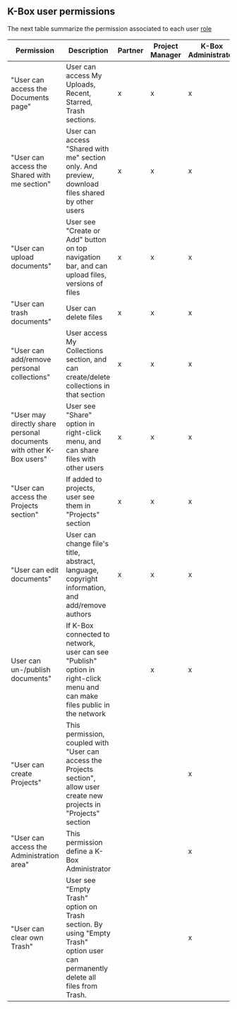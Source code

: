 ## K-Box user permissions

The next table summarize the permission associated to each user [role](./users.md)

| Permission | Description | Partner | Project Manager | K-Box Administrator | 
|------------|-------------|---------|-----------------|------|
|"User can access the Documents page" | User can access My Uploads, Recent, Starred, Trash sections. | x | x | x |
|"User can access the Shared with me section" | User can access "Shared with me" section only. And preview, download files shared by other users | x | x | x |
|"User can upload documents" | User see "Create or Add" button on top navigation bar, and can upload files, versions of files | x | x | x |
|"User can trash documents" | User can delete files | x | x | x |
|"User can add/remove personal collections" | User access My Collections section, and can create/delete collections in that section | x | x | x |
|"User may directly share personal documents with other K-Box users" | User see "Share" option in right-click menu, and can share files with other users | x | x | x |
|"User can access the Projects section" | If added to projects, user see them in "Projects" section | x | x | x |
|"User can edit documents" | User can change file's title, abstract, language, copyright information, and add/remove authors | x | x | x |
|User can un-/publish documents" | If K-Box connected to network, user can see "Publish" option in right-click menu and can make files public in the network || x | x |
|"User can create Projects" | This permission, coupled with "User can access the Projects section", allow user create new projects in "Projects" section ||| x |
|"User can access the Administration area" | This permission define a K-Box Administrator  ||| x |
|"User can clear own Trash" | User see "Empty Trash" option on Trash section. By using "Empty Trash" option user can permanently delete all files from Trash. ||| x |
